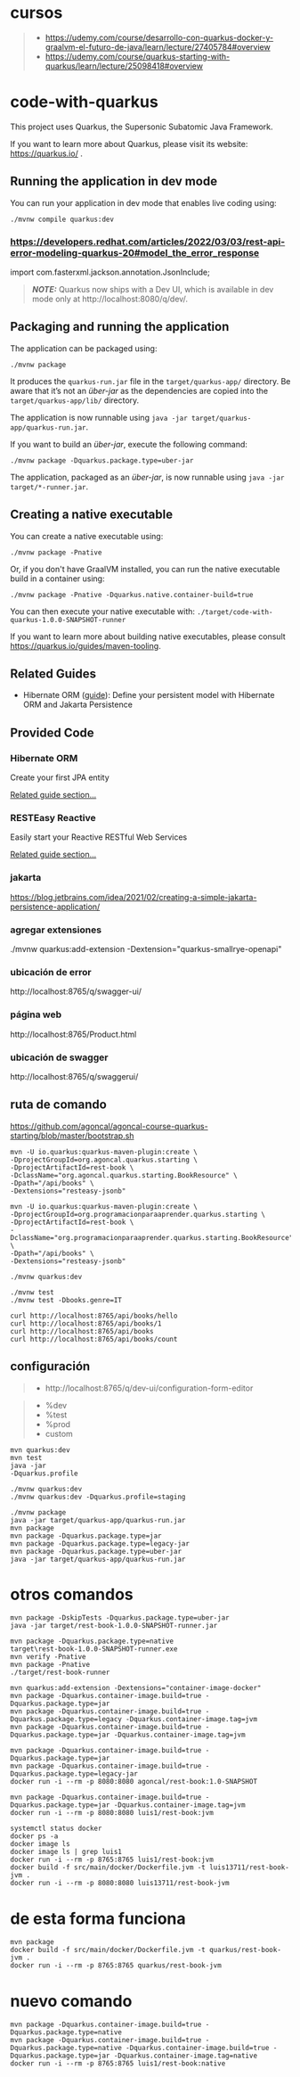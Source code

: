 # cursos
>- https://udemy.com/course/desarrollo-con-quarkus-docker-y-graalvm-el-futuro-de-java/learn/lecture/27405784#overview
>- https://udemy.com/course/quarkus-starting-with-quarkus/learn/lecture/25098418#overview

# code-with-quarkus

This project uses Quarkus, the Supersonic Subatomic Java Framework.

If you want to learn more about Quarkus, please visit its website: https://quarkus.io/ .

## Running the application in dev mode

You can run your application in dev mode that enables live coding using:
```shell script
./mvnw compile quarkus:dev
```
### https://developers.redhat.com/articles/2022/03/03/rest-api-error-modeling-quarkus-20#model_the_error_response
import com.fasterxml.jackson.annotation.JsonInclude;

> **_NOTE:_**  Quarkus now ships with a Dev UI, which is available in dev mode only at http://localhost:8080/q/dev/.

## Packaging and running the application

The application can be packaged using:
```shell script
./mvnw package
```
It produces the `quarkus-run.jar` file in the `target/quarkus-app/` directory.
Be aware that it’s not an _über-jar_ as the dependencies are copied into the `target/quarkus-app/lib/` directory.

The application is now runnable using `java -jar target/quarkus-app/quarkus-run.jar`.

If you want to build an _über-jar_, execute the following command:
```shell script
./mvnw package -Dquarkus.package.type=uber-jar
```

The application, packaged as an _über-jar_, is now runnable using `java -jar target/*-runner.jar`.

## Creating a native executable

You can create a native executable using: 
```shell script
./mvnw package -Pnative
```

Or, if you don't have GraalVM installed, you can run the native executable build in a container using: 
```shell script
./mvnw package -Pnative -Dquarkus.native.container-build=true
```

You can then execute your native executable with: `./target/code-with-quarkus-1.0.0-SNAPSHOT-runner`

If you want to learn more about building native executables, please consult https://quarkus.io/guides/maven-tooling.

## Related Guides

- Hibernate ORM ([guide](https://quarkus.io/guides/hibernate-orm)): Define your persistent model with Hibernate ORM and Jakarta Persistence

## Provided Code

### Hibernate ORM

Create your first JPA entity

[Related guide section...](https://quarkus.io/guides/hibernate-orm)



### RESTEasy Reactive

Easily start your Reactive RESTful Web Services

[Related guide section...](https://quarkus.io/guides/getting-started-reactive#reactive-jax-rs-resources)

### jakarta
https://blog.jetbrains.com/idea/2021/02/creating-a-simple-jakarta-persistence-application/

### agregar extensiones
./mvnw quarkus:add-extension -Dextension="quarkus-smallrye-openapi"

### ubicación de error
http://localhost:8765/q/swagger-ui/

### página web
http://localhost:8765/Product.html

### ubicación de swagger
http://localhost:8765/q/swaggerui/

## ruta de comando
https://github.com/agoncal/agoncal-course-quarkus-starting/blob/master/bootstrap.sh

```shell script
mvn -U io.quarkus:quarkus-maven-plugin:create \
-DprojectGroupId=org.agoncal.quarkus.starting \
-DprojectArtifactId=rest-book \
-DclassName="org.agoncal.quarkus.starting.BookResource" \
-Dpath="/api/books" \
-Dextensions="resteasy-jsonb" 
```

```shell script
mvn -U io.quarkus:quarkus-maven-plugin:create \
-DprojectGroupId=org.programacionparaaprender.quarkus.starting \
-DprojectArtifactId=rest-book \
-DclassName="org.programacionparaaprender.quarkus.starting.BookResource" \
-Dpath="/api/books" \
-Dextensions="resteasy-jsonb" 
```




```shell script
./mvnw quarkus:dev
```

```shell script
./mvnw test
./mvnw test -Dbooks.genre=IT
```

```shell script
curl http://localhost:8765/api/books/hello
curl http://localhost:8765/api/books/1
curl http://localhost:8765/api/books
curl http://localhost:8765/api/books/count
```

## configuración
>- http://localhost:8765/q/dev-ui/configuration-form-editor

>- %dev
>- %test
>- %prod
>- custom

```
mvn quarkus:dev
mvn test
java -jar
-Dquarkus.profile
```

```
./mvnw quarkus:dev
./mvnw quarkus:dev -Dquarkus.profile=staging
```

```
./mvnw package
java -jar target/quarkus-app/quarkus-run.jar
mvn package
mvn package -Dquarkus.package.type=jar
mvn package -Dquarkus.package.type=legacy-jar
mvn package -Dquarkus.package.type=uber-jar
java -jar target/quarkus-app/quarkus-run.jar
```

# otros comandos
```
mvn package -DskipTests -Dquarkus.package.type=uber-jar
java -jar target/rest-book-1.0.0-SNAPSHOT-runner.jar
```


```
mvn package -Dquarkus.package.type=native
target\rest-book-1.0.0-SNAPSHOT-runner.exe
mvn verify -Pnative
mvn package -Pnative
./target/rest-book-runner
```

```
mvn quarkus:add-extension -Dextensions="container-image-docker"
mvn package -Dquarkus.container-image.build=true -Dquarkus.package.type=jar
mvn package -Dquarkus.container-image.build=true -Dquarkus.package.type=legacy -Dquarkus.container-image.tag=jvm
mvn package -Dquarkus.container-image.build=true -Dquarkus.package.type=jar -Dquarkus.container-image.tag=jvm

mvn package -Dquarkus.container-image.build=true -Dquarkus.package.type=jar
mvn package -Dquarkus.container-image.build=true -Dquarkus.package.type=legacy-jar
docker run -i --rm -p 8080:8080 agoncal/rest-book:1.0-SNAPSHOT
```

```
mvn package -Dquarkus.container-image.build=true -Dquarkus.package.type=jar -Dquarkus.container-image.tag=jvm
docker run -i --rm -p 8080:8080 luis1/rest-book:jvm
```


```shell script
systemctl status docker
docker ps -a
docker image ls
docker image ls | grep luis1
docker run -i --rm -p 8765:8765 luis1/rest-book:jvm 
docker build -f src/main/docker/Dockerfile.jvm -t luis13711/rest-book-jvm .
docker run -i --rm -p 8080:8080 luis13711/rest-book-jvm 
```

# de esta forma funciona
```
mvn package
docker build -f src/main/docker/Dockerfile.jvm -t quarkus/rest-book-jvm .
docker run -i --rm -p 8765:8765 quarkus/rest-book-jvm 
```

# nuevo comando
```
mvn package -Dquarkus.container-image.build=true -Dquarkus.package.type=native
mvn package -Dquarkus.container-image.build=true -Dquarkus.package.type=native -Dquarkus.container-image.build=true -Dquarkus.package.type=jar -Dquarkus.container-image.tag=native
docker run -i --rm -p 8765:8765 luis1/rest-book:native
```